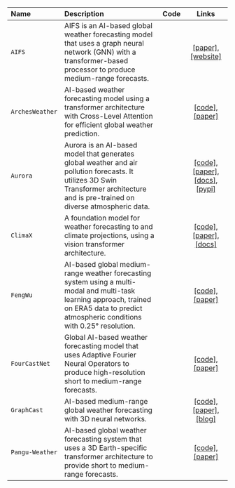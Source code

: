 | Name | Description | Code | Links |
| :--- | :--- | :---: | :---: |
|`AIFS`|AIFS is an AI-based global weather forecasting model that uses a graph neural network (GNN) with a transformer-based processor to produce medium-range forecasts.||[[paper]](https://arxiv.org/abs/2406.01465), [[website]](https://www.ecmwf.int/en/forecasts/dataset/aifs-machine-learning-data)|
|`ArchesWeather`|AI-based weather forecasting model using a transformer architecture with Cross-Level Attention for efficient global weather prediction.||[[code]](https://github.com/gcouairon/ArchesWeather), [[paper]](https://arxiv.org/abs/2405.14527)|
|`Aurora`|Aurora is an AI-based model that generates global weather and air pollution forecasts. It utilizes 3D Swin Transformer architecture and is pre-trained on diverse atmospheric data.||[[code]](https://github.com/microsoft/aurora), [[paper]](https://arxiv.org/abs/2405.13063), [[docs]](https://microsoft.github.io/aurora/intro.html), [[pypi]](https://pypi.org/project/microsoft-aurora/)|
|`ClimaX`|A foundation model for weather forecasting to and climate projections, using a vision transformer architecture.||[[code]](https://github.com/microsoft/ClimaX), [[paper]](https://arxiv.org/abs/2301.10343), [[docs]](https://microsoft.github.io/climax/intro.html)|
|`FengWu`|AI-based global medium-range weather forecasting system using a multi-modal and multi-task learning approach, trained on ERA5 data to predict atmospheric conditions with 0.25° resolution.||[[code]](https://github.com/OpenEarthLab/FengWu), [[paper]](https://arxiv.org/abs/2304.02948)|
|`FourCastNet`|Global AI-based weather forecasting model that uses Adaptive Fourier Neural Operators to produce high-resolution short to medium-range forecasts.||[[code]](https://github.com/NVlabs/FourCastNet), [[paper]](https://arxiv.org/abs/2202.11214)|
|`GraphCast`|AI-based medium-range global weather forecasting with 3D neural networks.||[[code]](https://github.com/deepmind/graphcast), [[paper]](https://arxiv.org/abs/2212.12794), [[blog]](https://deepmind.google/discover/blog/graphcast-ai-model-for-faster-and-more-accurate-global-weather-forecasting/)|
|`Pangu-Weather`|AI-based global weather forecasting system that uses a 3D Earth-specific transformer architecture to provide short to medium-range forecasts.||[[code]](https://github.com/tpys/FuXi), [[paper]](https://arxiv.org/abs/2211.02556)|